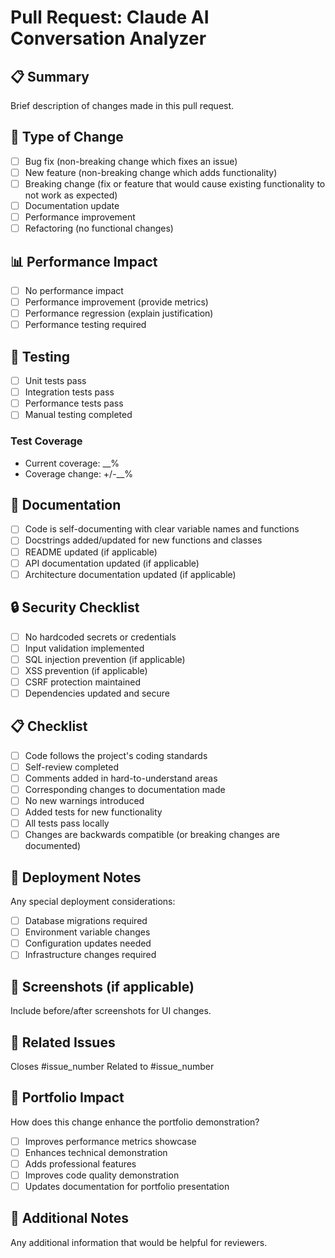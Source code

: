 # Pull Request: Claude AI Conversation Analyzer

## 📋 Summary

Brief description of changes made in this pull request.

## 🔧 Type of Change

- [ ] Bug fix (non-breaking change which fixes an issue)
- [ ] New feature (non-breaking change which adds functionality)
- [ ] Breaking change (fix or feature that would cause existing functionality to not work as expected)
- [ ] Documentation update
- [ ] Performance improvement
- [ ] Refactoring (no functional changes)

## 📊 Performance Impact

- [ ] No performance impact
- [ ] Performance improvement (provide metrics)
- [ ] Performance regression (explain justification)
- [ ] Performance testing required

## 🧪 Testing

- [ ] Unit tests pass
- [ ] Integration tests pass
- [ ] Performance tests pass
- [ ] Manual testing completed

### Test Coverage
- Current coverage: __%
- Coverage change: +/-__%

## 📖 Documentation

- [ ] Code is self-documenting with clear variable names and functions
- [ ] Docstrings added/updated for new functions and classes
- [ ] README updated (if applicable)
- [ ] API documentation updated (if applicable)
- [ ] Architecture documentation updated (if applicable)

## 🔒 Security Checklist

- [ ] No hardcoded secrets or credentials
- [ ] Input validation implemented
- [ ] SQL injection prevention (if applicable)
- [ ] XSS prevention (if applicable)
- [ ] CSRF protection maintained
- [ ] Dependencies updated and secure

## 📋 Checklist

- [ ] Code follows the project's coding standards
- [ ] Self-review completed
- [ ] Comments added in hard-to-understand areas
- [ ] Corresponding changes to documentation made
- [ ] No new warnings introduced
- [ ] Added tests for new functionality
- [ ] All tests pass locally
- [ ] Changes are backwards compatible (or breaking changes are documented)

## 🚀 Deployment Notes

Any special deployment considerations:

- [ ] Database migrations required
- [ ] Environment variable changes
- [ ] Configuration updates needed
- [ ] Infrastructure changes required

## 📱 Screenshots (if applicable)

Include before/after screenshots for UI changes.

## 🔗 Related Issues

Closes #issue_number
Related to #issue_number

## 🎯 Portfolio Impact

How does this change enhance the portfolio demonstration?

- [ ] Improves performance metrics showcase
- [ ] Enhances technical demonstration
- [ ] Adds professional features
- [ ] Improves code quality demonstration
- [ ] Updates documentation for portfolio presentation

## 📝 Additional Notes

Any additional information that would be helpful for reviewers.